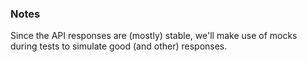 ### Notes

Since the API responses are (mostly) stable, we'll make use of mocks during tests to simulate good (and other) responses.
